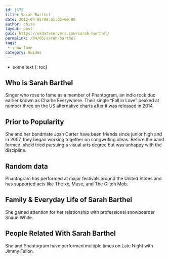 ```yaml
---
id: 1675
title: Sarah Barthel
date: 2012-04-05T08:25:02+00:00
author: chito
layout: post
guid: https://ukdataservers.com/sarah-barthel/
permalink: /04/05/sarah-barthel
tags:
 - show love
category: Guides
---
```


* some text
{: toc}
          
          
## Who is  Sarah Barthel
                  
                  
                  
Singer who rose to fame as a member of Phantogram, an indie rock duo earlier known as Charlie Everywhere. Their single &#8220;Fall in Love&#8221; peaked at number three on the US alternative charts after it was released in 2014.
                  
                
                
                
## Prior to Popularity 
                  
                  
                  
She and her bandmate Josh Carter have been friends since junior high and in 2007, they began working together on songwriting ideas. Before the band formed, she&#8217;d tried pursuing a visual arts degree but was unhappy with the discipline.
                  
                
                
                
## Random data 
                  
                  
                  
Phantogram has performed at major festivals around the United States and has supported acts like The xx, Muse, and The Glitch Mob.
                  
                
                
                
## Family & Everyday Life of Sarah Barthel
                  
                  
                  
She gained attention for her relationship with professional snowboarder Shaun White.
                  
                
                
                
## People Related With  Sarah Barthel
                  
                  
                  
She and Phantogram have performed multiple times on Late Night with Jimmy Fallon.
                  
                
              
            
          
          
          
    
    
  

